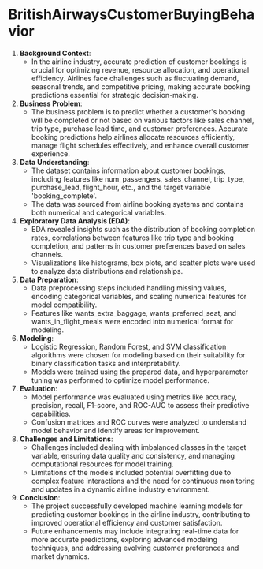 # BritishAirwaysCustomerBuyingBehavior

<!-- ### The main responsibilities:

 - Completed a simulation focusing on how data science is a critical component
   of British Airways success.
 - Scraped and analysed customer review data to uncover findings,
 - Built a predictive model to understand factors that influence buying
   behaviour.
-->
1. **Background Context**:
    - In the airline industry, accurate prediction of customer bookings is crucial for optimizing revenue, resource allocation, and operational efficiency. Airlines face challenges such as fluctuating demand, seasonal trends, and competitive pricing, making accurate booking predictions essential for strategic decision-making.
2. **Business Problem**:
    - The business problem is to predict whether a customer's booking will be completed or not based on various factors like sales channel, trip type, purchase lead time, and customer preferences. Accurate booking predictions help airlines allocate resources efficiently, manage flight schedules effectively, and enhance overall customer experience.
3. **Data Understanding**:
    - The dataset contains information about customer bookings, including features like num_passengers, sales_channel, trip_type, purchase_lead, flight_hour, etc., and the target variable 'booking_complete'.
    - The data was sourced from airline booking systems and contains both numerical and categorical variables.
4. **Exploratory Data Analysis (EDA)**:
    - EDA revealed insights such as the distribution of booking completion rates, correlations between features like trip type and booking completion, and patterns in customer preferences based on sales channels.
    - Visualizations like histograms, box plots, and scatter plots were used to analyze data distributions and relationships.
5. **Data Preparation**:
    - Data preprocessing steps included handling missing values, encoding categorical variables, and scaling numerical features for model compatibility.
    - Features like wants_extra_baggage, wants_preferred_seat, and wants_in_flight_meals were encoded into numerical format for modeling.
6. **Modeling**:
    - Logistic Regression, Random Forest, and SVM classification algorithms were chosen for modeling based on their suitability for binary classification tasks and interpretability.
    - Models were trained using the prepared data, and hyperparameter tuning was performed to optimize model performance.
7. **Evaluation**:
    - Model performance was evaluated using metrics like accuracy, precision, recall, F1-score, and ROC-AUC to assess their predictive capabilities.
    - Confusion matrices and ROC curves were analyzed to understand model behavior and identify areas for improvement.
8. **Challenges and Limitations**:
    - Challenges included dealing with imbalanced classes in the target variable, ensuring data quality and consistency, and managing computational resources for model training.
    - Limitations of the models included potential overfitting due to complex feature interactions and the need for continuous monitoring and updates in a dynamic airline industry environment.
9. **Conclusion**:
    - The project successfully developed machine learning models for predicting customer bookings in the airline industry, contributing to improved operational efficiency and customer satisfaction.
    - Future enhancements may include integrating real-time data for more accurate predictions, exploring advanced modeling techniques, and addressing evolving customer preferences and market dynamics.
